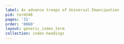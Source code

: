 ```yaml
---
label: As advance troops of Universal Emancipation
pid: term548
pages: '31'
order: '0060'
layout: generic_index_term
collection: index-headings
---
```

